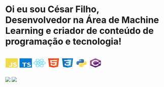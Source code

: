 # Oi eu sou César Filho, Desenvolvedor na Área de Machine Learning e criador de conteúdo de programação e tecnologia!

<div style="display: inline_block"><br>
  <img align="center" alt="César-Js" height="30" width="40" src="https://raw.githubusercontent.com/devicons/devicon/master/icons/javascript/javascript-plain.svg">
  <img align="center" alt="César-Ts" height="30" width="40" src="https://raw.githubusercontent.com/devicons/devicon/master/icons/typescript/typescript-plain.svg">
  <img align="center" alt="César-React" height="30" width="40" src="https://raw.githubusercontent.com/devicons/devicon/master/icons/react/react-original.svg">
  <img align="center" alt="César-HTML" height="30" width="40" src="https://raw.githubusercontent.com/devicons/devicon/master/icons/html5/html5-original.svg">
  <img align="center" alt="César-CSS" height="30" width="40" src="https://raw.githubusercontent.com/devicons/devicon/master/icons/css3/css3-original.svg">
  <img align="center" alt="César-Python" height="30" width="40" src="https://raw.githubusercontent.com/devicons/devicon/master/icons/python/python-original.svg">
  <img align="center" alt="César-Csharp" height="30" width="40" src="https://raw.githubusercontent.com/devicons/devicon/master/icons/csharp/csharp-original.svg">
</div>
  
  ##
 
<div> 
  <a href="https://www.youtube.com/@DreamMetaA.I" target="_blank"><img src="https://img.shields.io/badge/YouTube-FF0000?style=for-the-badge&logo=youtube&logoColor=white" target="_blank"></a>
  <a href="https://www.instagram.com/cesarfilhotech/" target="_blank"><img src="https://img.shields.io/badge/-Instagram-%233b45d9?style=for-the-badge&logo=instagram&logoColor=white" target="_blank"></a>
  
</div>

